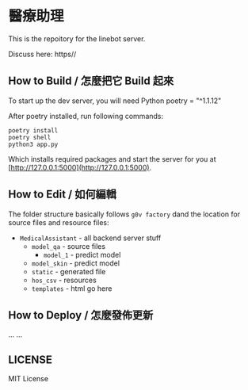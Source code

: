 # 醫療助理 
This is the repoitory for the linebot server.

Discuss here: https//

## How to Build / 怎麼把它 Build 起來

To start up the dev server, you will need Python poetry = "^1.1.12"

After poetry installed, run following commands:

    poetry install
    poetry shell
    python3 app.py

Which installs required packages and start the server for you at [http://127.0.0.1:5000](http://127.0.0.1:5000).

## How to Edit / 如何編輯

The folder structure basically follows `g0v factory` dand the location for source files and resource files:

- `MedicalAssistant` - all backend server stuff
  - `model_qa` - source files
    - `model_1` - predict model
  - `model_skin` - predict model
  - `static` - generated file
  - `hos_csv` - resources
  - `templates` - html go here

## How to Deploy / 怎麼發佈更新
...
...


## LICENSE

MIT License



